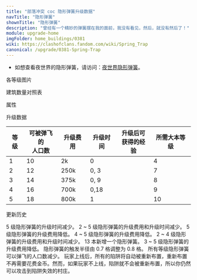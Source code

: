 ```yaml
---
title: "部落冲突 coc 隐形弹簧升级数据"
navTitle: "隐形弹簧"
shownTitle: "隐形弹簧"
description: "曾经有一个精妙的弹簧摆在我的面前，我没有看见，然后，就没有然后了！"
module: upgrade-home
imgFolder: home_buildings/0381
wiki: https://clashofclans.fandom.com/wiki/Spring_Trap
canonical: /upgrade/0381-Spring-Trap
---
```


- 如想查看夜世界的隐形弹簧，请访问：[夜世界隐形弹簧](/upgrade/1181-Spring-Trap)。

<UnitInfo :folder="$frontmatter.imgFolder" imgSrc="Spring_Trap_info.png" :imgAlt="$frontmatter.navTitle" :description="$frontmatter.description" :isSmallImg="true" />

<SmallTitle>各等级图片</SmallTitle>

<Panel>
    <UnitImgGroup title="常规模型" :folder="$frontmatter.imgFolder">
        <UnitImg imgTitle="1 - 2 级" imgSrc="Spring_Trap1.png" />
        <UnitImg imgTitle="3 - 4 级" imgSrc="Spring_Trap3.png" />
        <UnitImg imgTitle="5 级" imgSrc="Spring_Trap5.png" />
    </UnitImgGroup>
    <UnitImgGroup title="未重新布置" :folder="$frontmatter.imgFolder">
        <UnitImg imgTitle="1 - 2 级" imgSrc="Spring_Trap1_unarmed.png" />
        <UnitImg imgTitle="3 - 5 级" imgSrc="Spring_Trap3_unarmed.png" />
    </UnitImgGroup>
</Panel>

<SmallTitle>建筑数量对照表</SmallTitle>

<BuildingNum>
    <BuildingNumRow title="大本等级" num="1 - 3, 4 - 5, 6 - 7, 8 - 11, 12, 13 - 16" />
    <BuildingNumRow title="建筑数量" num="    0,     2,     4,      6,  8,       9" />
</BuildingNum>

<SmallTitle>属性</SmallTitle>

<UnitProperties>
    <UnitProperty pKey="占地面积" pValue="1×1" />
    <UnitProperty pKey="作用类型" pValue="弹飞敌军" />
    <UnitProperty pKey="作用目标" pValue="仅地面目标" />
    <UnitProperty pKey="触发半径" pValue="0.8 格" />
    <UnitProperty pKey="陷阱作用延时" pValue="0.42 秒" />
</UnitProperties>

<SmallTitle>升级数据</SmallTitle>

<script setup>
const tableExtraInfo = [
    {
        "column": 2,
        "type": "cost",
        "gpClass": "building",
        "icon": "Gold"
    },
    {
        "column": 3,
        "type": "time",
        "gpClass": "building"
    },
    {
        "column": 4,
        "type": "exp",
        "icon": "Exp"
    }
];
</script>

<UnitTable :tableExtraInfo="tableExtraInfo">

| 等级 |可被弹飞的<br>人口数| 升级费用 |  升级时间  |升级后可<br>获得的经验| 所需大本等级 |
| ---- |        ---       |   ---   |    ---     |         ---        |     ---     |
|   1  |         10       |     2k  |    0       |                    |      4      |
|   2  |         12       |   250k  |    0, 3    |                    |      7      |
|   3  |         14       |   375k  |    0, 9    |                    |      8      |
|   4  |         16       |   700k  |    0,18    |                    |      9      |
|   5  |         18       |   800k  |    1       |                    |     10      |

</UnitTable>

<SmallTitle>更新历史</SmallTitle>

<Timeline>
    <TimelineItem date="2024/06/18">
        <TimelineRow>5 级隐形弹簧的升级时间减少。</TimelineRow>
    </TimelineItem>
    <TimelineItem date="2023/12/12">
        <TimelineRow>2 ~ 5 级隐形弹簧的升级费用和升级时间减少。</TimelineRow>
    </TimelineItem>
    <TimelineItem date="2022/10/10">
        <TimelineRow>5 级隐形弹簧的升级费用降低。</TimelineRow>
    </TimelineItem>
    <TimelineItem date="2021/12/09">
        <TimelineRow>4 ~ 5 级隐形弹簧的升级费用降低。</TimelineRow>
    </TimelineItem>
    <TimelineItem date="2021/04/12">
        <TimelineRow>2 ~ 4 级隐形弹簧的升级费用和升级时间减少。</TimelineRow>
    </TimelineItem>
    <TimelineItem date="2020/06/22">
        <TimelineRow>13 本新增一个隐形弹簧。</TimelineRow>
    </TimelineItem>
    <TimelineItem date="2020/03/30">
        <TimelineRow>3 ~ 5 级隐形弹簧的升级费用降低。</TimelineRow>
    </TimelineItem>
    <TimelineItem date="2020/02/28">
        <TimelineRow>隐形弹簧的触发半径由 0.7 格调整为 0.8 格。</TimelineRow>
    </TimelineItem>
    <TimelineItem date="2019/12/09">
        <TimelineRow>所有等级隐形弹簧可以弹飞的人口数减少。</TimelineRow>
    </TimelineItem>
    <TimelineItem date="2019/04/02">
        <TimelineRow>玩家上线后，所有的陷阱将自动被重新布置，重新布置不再需要花费金币。然而，如果玩家不上线，陷阱就不会被重新布置，所以你仍然可以攻击到陷阱失效的村庄。</TimelineRow>
    </TimelineItem>
    <TimelineItem :historyBottom="true" />
</Timeline>